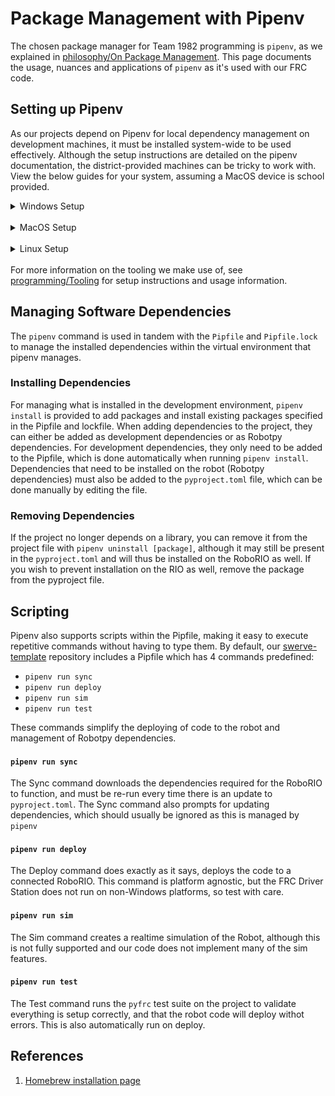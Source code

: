 # Package Management with Pipenv

The chosen package manager for Team 1982 programming is `pipenv`, as we explained in [philosophy/On Package Management](/docs/philosophy/on-package-management). This page documents the usage, nuances and applications of `pipenv` as it's used with our FRC code.

## Setting up Pipenv
As our projects depend on Pipenv for local dependency management on development machines, it must be installed system-wide to be used effectively. Although the setup instructions are detailed on the pipenv documentation, the district-provided machines can be tricky to work with. View the below guides for your system, assuming a MacOS device is school provided.

<details>
  <summary>Windows Setup</summary>
  The Team 1982 programming computers are already properly configured for use with <code>pipenv</code>, but in the event that you want to use a personal device or need to reprovision the programming computers for any reason, the following guide should work.
  <h4>Install Python</h4>
  RobotPy requires a modern version of Python to function, as does pipenv. If you do not already have Python <code>>=3.12</code> installed on your system, you may skip this step. If you need to install Python on your system, first open <a href="https://python.org/downloads">the Python download page</a> and download te most recent version of Python 3.12 and follow through the installation steps. When installing, ensure the following boxes are checked if you reach an 'Optional Features' screen. (If you do not see this, look for an 'Advanced' or 'Customize installation' button.)
  <img src="/docs/images/python-installer-options.png">
  Also ensure that an option for 'Add python.exe to path' is checked as it will make life easier down the line. Beyond this, the installation should be successful and you can move on to installing pipenv itself.
  <h4>Installing Pipenv</h4>
  Although not recommended, we make use of a system-wide installation of pipenv for managing our dependencies, meaning that you must ask pip to break system packages during the install. This sounds more scary than it is, as we will not be using the system pip install anymore. Open a powershell prompt and run 
  <br>
  <code>python -m pip install --break-system-packages pipenv</code>
  <br>
  Which should fully install pipenv system-wide, and make it available from any command prompt (e.g. VSCode, Powershell, Windows Terminal).
  Now that pipenv is installed, you can move on to usage instructions.
</details>
<br>
<details>
  <summary>MacOS Setup</summary>
  Our goal is to make development as accessible as possible for our team's programmers, and as such, allow them to program on their district provided devices from anywhere. The district provided MacBook's are locked down to some extent, so there are some additional steps to take when installing.
  <h4>Installing Homebrew</h4>
  Although not necessary, installing Homebrew vastly improves the user experience of managing software on MacOS. The district provided MacBooks cannot install Homebrew per the traditional method, and must be installed manually. For more information on this, as well as a script to automate this process, see <a href="https://github.com/FloridaMan7588/brewhax">FloridaMan7588/Brewhax (WIP)</a>. On non-managed systems, Homebrew can be installed by running the following in a terminal: 
  <br>
  <code>/bin/bash -c "$(curl -fsSL https://raw.githubusercontent.com/Homebrew/install/HEAD/install.sh)"</code><sup><a href="#references">1^</a></sup>
  <br>
  <br>
  After Homebrew has been installed, you can move on to Installing Python.

  <h4>Installing Python</h4>
  Brew vastly simplifies the installation of Python and Pipenv, which can be done by simply running
  <br>
  <code>brew install python@3.12 pipenv</code>
  <br>
  This installs all of the required dependencies for both Python and Pipenv. Beware that on system's with non-standard Homebrew install locations (e.g. using the script above), this may take a long time as several large packages have to compile. On M1 systems this may only take a few minutes.
</details>
<br>
<details>
  <summary>Linux Setup</summary>
  Although we do not use Linux on our primary machines, you may still want to at home or on one of the slower computers. In the case that you need to install Python or Pipenv, this varies by Distribution, but generally the packages follow the pattern of <code>python3 python3-pipenv</code> or some variation of that. On Ubuntu, for example, you can install both with <code>sudo apt install python pipenv</code>. From here, you can move on to usage instructions.
</details>
<br>
For more information on the tooling we make use of, see <a href="/docs/programming/tools">programming/Tooling</a> for setup instructions and usage information.

## Managing Software Dependencies
The `pipenv` command is used in tandem with the `Pipfile` and `Pipfile.lock` to manage the installed dependencies within the virtual environment that pipenv manages. 

### Installing Dependencies
For managing what is installed in the development environment, `pipenv install` is provided to add packages and install existing packages specified in the Pipfile and lockfile. When adding dependencies to the project, they can either be added as development dependencies or as Robotpy dependencies. For development dependencies, they only need to be added to the Pipfile, which is done automatically when running `pipenv install`. Dependencies that need to be installed on the robot (Robotpy dependencies) must also be added to the `pyproject.toml` file, which can be done manually by editing the file.

### Removing Dependencies
If the project no longer depends on a library, you can remove it from the project file with `pipenv uninstall [package]`, although it may still be present in the `pyproject.toml` and will thus be installed on the RoboRIO as well. If you wish to prevent installation on the RIO as well, remove the package from the pyproject file.

## Scripting
Pipenv also supports scripts within the Pipfile, making it easy to execute repetitive commands without having to type them. By default, our [swerve-template](https://github.com/smnwteam1982/swerve-template) repository includes a Pipfile which has 4 commands predefined:
- `pipenv run sync`
- `pipenv run deploy`
- `pipenv run sim`
- `pipenv run test`

These commands simplify the deploying of code to the robot and management of Robotpy dependencies.

#### `pipenv run sync`
The Sync command downloads the dependencies required for the RoboRIO to function, and must be re-run every time there is an update to `pyproject.toml`. The Sync command also prompts for updating dependencies, which should usually be ignored as this is managed by `pipenv`

#### `pipenv run deploy`
The Deploy command does exactly as it says, deploys the code to a connected RoboRIO. This command is platform agnostic, but the FRC Driver Station does not run on non-Windows platforms, so test with care.

#### `pipenv run sim`
The Sim command creates a realtime simulation of the Robot, although this is not fully supported and our code does not implement many of the sim features.

#### `pipenv run test`
The Test command runs the `pyfrc` test suite on the project to validate everything is setup correctly, and that the robot code will deploy withot errors. This is also automatically run on deploy.



## References
1. [Homebrew installation page](https://brew.sh)